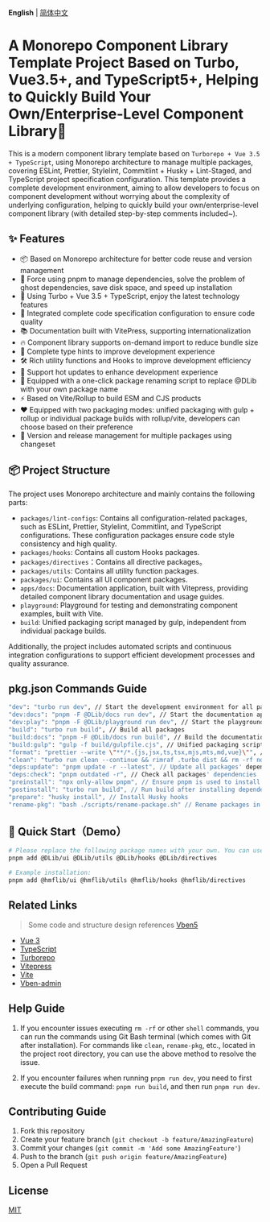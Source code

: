 **English** | [简体中文](./README.zh-CN.md)

# A Monorepo Component Library Template Project Based on Turbo, Vue3.5+, and TypeScript5+, Helping to Quickly Build Your Own/Enterprise-Level Component Library🚀

This is a modern component library template based on `Turborepo + Vue 3.5 + TypeScript`, using Monorepo architecture to manage multiple packages, covering ESLint, Prettier, Stylelint, Commitlint + Husky + Lint-Staged, and TypeScript project specification configuration. This template provides a complete development environment, aiming to allow developers to focus on component development without worrying about the complexity of underlying configuration, helping to quickly build your own/enterprise-level component library (with detailed step-by-step comments included~).

## ✨ Features

- 📦 Based on Monorepo architecture for better code reuse and version management
- 🚫 Force using pnpm to manage dependencies, solve the problem of ghost dependencies, save disk space, and speed up installation
- 🚀 Using Turbo + Vue 3.5 + TypeScript, enjoy the latest technology features
- 🎨 Integrated complete code specification configuration to ensure code quality
- 📚 Documentation built with VitePress, supporting internationalization
- 🔥 Component library supports on-demand import to reduce bundle size
- 🎯 Complete type hints to improve development experience
- 🛠️ Rich utility functions and Hooks to improve development efficiency
- 🔄 Support hot updates to enhance development experience
- 🔧 Equipped with a one-click package renaming script to replace @DLib with your own package name
- ⚡️ Based on Vite/Rollup to build ESM and CJS products
- ❤️ Equipped with two packaging modes: unified packaging with gulp + rollup or individual package builds with rollup/vite, developers can choose based on their preference
- 📝 Version and release management for multiple packages using changeset

## 📦 Project Structure

The project uses Monorepo architecture and mainly contains the following parts:

- `packages/lint-configs`: Contains all configuration-related packages, such as ESLint, Prettier, Stylelint, Commitlint, and TypeScript configurations. These configuration packages ensure code style consistency and high quality.
- `packages/hooks`: Contains all custom Hooks packages.
- `packages/directives`：Contains all directive packages。
- `packages/utils`: Contains all utility function packages.
- `packages/ui`: Contains all UI component packages.
- `apps/docs`: Documentation application, built with Vitepress, providing detailed component library documentation and usage guides.
- `playground`: Playground for testing and demonstrating component examples, built with Vite.
- `build`: Unified packaging script managed by gulp, independent from individual package builds.

Additionally, the project includes automated scripts and continuous integration configurations to support efficient development processes and quality assurance.

## pkg.json Commands Guide

```bash
"dev": "turbo run dev", // Start the development environment for all packages
"dev:docs": "pnpm -F @DLib/docs run dev", // Start the documentation application
"dev:play": "pnpm -F @DLib/playground run dev", // Start the playground
"build": "turbo run build", // Build all packages
"build:docs": "pnpm -F @DLib/docs run build", // Build the documentation application
"build:gulp": "gulp -f build/gulpfile.cjs", // Unified packaging script managed by gulp
"format": "prettier --write \"**/*.{js,jsx,ts,tsx,mjs,mts,md,vue}\"", // Format all packages' code
"clean": "turbo run clean --continue && rimraf .turbo dist && rm -rf node_modules", // Clean all packages
"deps:update": "pnpm update -r --latest", // Update all packages' dependencies
"deps:check": "pnpm outdated -r", // Check all packages' dependencies
"preinstall": "npx only-allow pnpm", // Ensure pnpm is used to install dependencies
"postinstall": "turbo run build", // Run build after installing dependencies to ensure all packages are built and the project runs successfully
"prepare": "husky install", // Install Husky hooks
"rename-pkg": "bash ./scripts/rename-package.sh" // Rename packages in one go, e.g., @DLib -> @vue3-lib
```

## 🚀 Quick Start（Demo）

```bash
# Please replace the following package names with your own. You can use the rename-pkg command to change @DLib to your own package name, for example: pnpm rename-pkg "@DLib" "@vue3-lib"
pnpm add @DLib/ui @DLib/utils @DLib/hooks @DLib/directives

# Example installation:
pnpm add @hmflib/ui @hmflib/utils @hmflib/hooks @hmflib/directives
```

## Related Links

> Some code and structure design references [Vben5](https://github.com/vbenjs/vue-vben-admin)

- [Vue 3](https://vuejs.org/)
- [TypeScript](https://www.typescriptlang.org/)
- [Turborepo](https://turbo.build/repo)
- [Vitepress](https://vitepress.dev/)
- [Vite](https://vitejs.dev/)
- [Vben-admin](https://github.com/vbenjs/vue-vben-admin)

## Help Guide

1. If you encounter issues executing `rm -rf` or other `shell` commands, you can run the commands using Git Bash terminal (which comes with Git after installation).
   For commands like `clean`, `rename-pkg`, etc., located in the project root directory, you can use the above method to resolve the issue.

2. If you encounter failures when running `pnpm run dev`, you need to first execute the build command: `pnpm run build`, and then run `pnpm run dev`.

## Contributing Guide

1. Fork this repository
2. Create your feature branch (`git checkout -b feature/AmazingFeature`)
3. Commit your changes (`git commit -m 'Add some AmazingFeature'`)
4. Push to the branch (`git push origin feature/AmazingFeature`)
5. Open a Pull Request

## License

[MIT](LICENSE)
